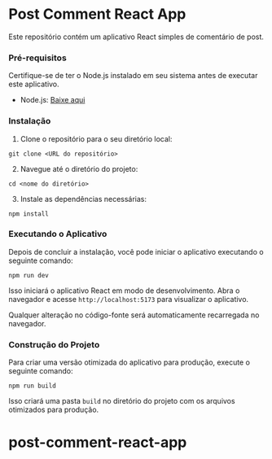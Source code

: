 # Post Comment React App

Este repositório contém um aplicativo React simples de comentário de post.

### Pré-requisitos

Certifique-se de ter o Node.js instalado em seu sistema antes de executar este aplicativo.

- Node.js: [Baixe aqui](https://nodejs.org)

### Instalação

1. Clone o repositório para o seu diretório local:

```shell
git clone <URL do repositório>
```

2. Navegue até o diretório do projeto:

```shell
cd <nome do diretório>
```

3. Instale as dependências necessárias:

```shell
npm install
```

### Executando o Aplicativo

Depois de concluir a instalação, você pode iniciar o aplicativo executando o seguinte comando:

```shell
npm run dev
```

Isso iniciará o aplicativo React em modo de desenvolvimento. Abra o navegador e acesse `http://localhost:5173` para visualizar o aplicativo.

Qualquer alteração no código-fonte será automaticamente recarregada no navegador.

### Construção do Projeto

Para criar uma versão otimizada do aplicativo para produção, execute o seguinte comando:

```shell
npm run build
```

Isso criará uma pasta `build` no diretório do projeto com os arquivos otimizados para produção.


# post-comment-react-app
